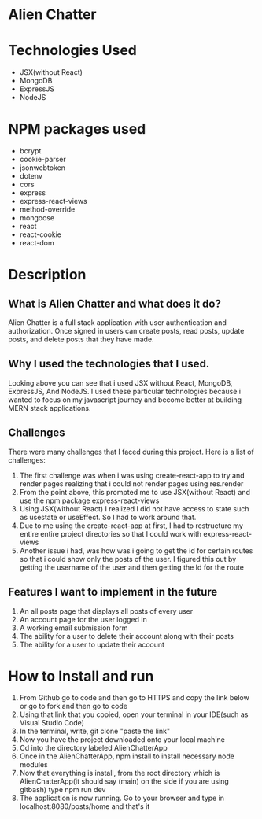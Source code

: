 <h1>Alien Chatter</h1>

<h1>Technologies Used</h1>
<ul>
<li>JSX(without React)</li>
<li>MongoDB</li>
<li>ExpressJS</li>
<li>NodeJS</li>
</ul>

<h1>NPM packages used</h1>
<ul>
<li>bcrypt</li>
<li>cookie-parser</li>
<li>jsonwebtoken</li>
<li>dotenv</li>
<li>cors</li>
<li>express</li>
<li>express-react-views</li>
<li>method-override</li>
<li>mongoose</li>
<li>react</li>
<li>react-cookie</li>
<li>react-dom</li>
</ul>

<h1>Description</h1>
<h2>What is Alien Chatter and what does it do?</h2>
<p>Alien Chatter is a full stack application with user authentication and authorization. Once signed in users can create posts, read posts, update posts, and delete posts that they have made.</p>
<h2>Why I used the technologies that I used.</h2>
<p>Looking above you can see that i used JSX without React, MongoDB, ExpressJS, And NodeJS. I used these particular technologies because i wanted to focus on my javascript journey and become better at building MERN stack applications.</p>
<h2>Challenges</h2>
<p>There were many challenges that I faced during this project. Here is a list of challenges:</p>
<ol>
<li>The first challenge was when i was using create-react-app to try and render pages realizing that i could not render pages using res.render</li>
<li>From the point above, this prompted me to use JSX(without React) and use the npm package express-react-views</li>
<li>Using JSX(without React) I realized I did not have access to state such as usestate or useEffect. So I had to work around that.</li>
<li>Due to me using the create-react-app at first, I had to restructure my entire entire project directories so that I could work with express-react-views</li>
<li>Another issue i had, was how was i going to get the id for certain routes so that i could show only the posts of the user. I figured this out by getting the username of the user and then getting the Id for the route</li>
</ol>
<h2>Features I want to implement in the future</h2>
<ol>
<li>An all posts page that displays all posts of every user</li>
<li>An account page for the user logged in</li>
<li>A working email submission form</li>
<li>The ability for a user to delete their account along with their posts</li>
<li>The ability for a user to update their account</li>
</ol>


<h1>How to Install and run</h1>
<ol>
<li>From Github go to code and then go to HTTPS and copy the link below or go to fork and then go to code </li>
<li>Using that link that you copied, open your terminal in your IDE(such as Visual Studio Code)</li>
<li>In the terminal, write, git clone "paste the link"</li>
<li>Now you have the project downloaded onto your local machine</li>
<li>Cd into the directory labeled AlienChatterApp</li>
<li>Once in the AlienChatterApp, npm install to install necessary node modules</li>
<li>Now that everything is install, from the root directory which is AlienChatterApp(it should say (main) on the side if you are using gitbash) type npm run dev</li>
<li>The application is now running. Go to your browser and type in localhost:8080/posts/home and that's it</li>
</ol>